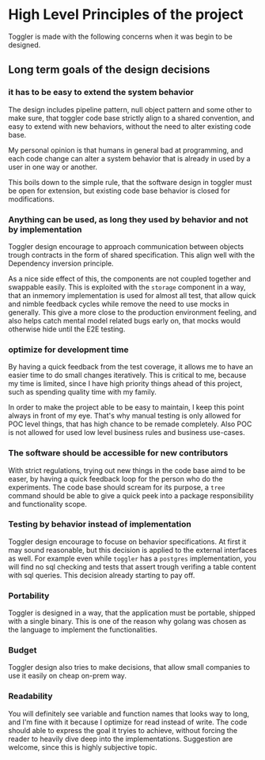 # High Level Principles of the project

Toggler is made with the following concerns when it was begin to be designed.

## Long term goals of the design decisions

### it has to be easy to extend the system behavior
The design includes pipeline pattern, null object pattern and some other to make sure,
that toggler code base strictly align to a shared convention, and easy to extend with new behaviors,
without the need to alter existing code base.

My personal opinion is that humans in general bad at programming,
and each code change can alter a system behavior that is already in used by a user in one way or another.

This boils down to the simple rule, that the software design in toggler must be open for extension,
but existing code base behavior is closed for modifications.

### Anything can be used, as long they used by behavior and not by implementation
Toggler design encourage to approach communication between objects trough contracts in the form of shared specification.
This align well with the Dependency inversion principle.

As a nice side effect of this, the components are not coupled together and swappable easily.
This is exploited with the `storage` component in a way, that an inmemory implementation is used for almost all test,
that allow quick and nimble feedback cycles while remove the need to use mocks in generally.
This give a more close to the production environment feeling, and also helps catch mental model related bugs early on,
that mocks would otherwise hide until the E2E testing.

### optimize for development time
By having a quick feedback from the test coverage,
it allows me to have an easier time to do small changes iteratively.
This is critical to me, because my time is limited,
since I have high priority things ahead of this project,
such as spending quality time with my family.

In order to make the project able to be easy to maintain,
I keep this point always in front of my eye.
That's why manual testing is only allowed for POC level things,
that has high chance to be remade completely.
Also POC is not allowed for used low level business rules and business use-cases.

### The software should be accessible for new contributors
With strict regulations, trying out new things in the code base aimd to be easer,
by having a quick feedback loop for the person who do the experiments.
The code base should scream for its purpose,
a `tree` command should be able to give
a quick peek into a package responsibility and functionality scope.

### Testing by behavior instead of implementation
Toggler design encourage to focuse on behavior specifications.
At first it may sound reasonable, but this decision is applied to the external interfaces as well.
For example even while `toggler` has a `postgres` implementation,
you will find no sql checking and tests that assert trough verifing a table content with sql queries.
This decision already starting to pay off.

### Portability
Toggler is designed in a way, that the application must be portable,
shipped with a single binary.
This is one of the reason why golang was chosen as the language to implement the functionalities.

### Budget
Toggler design also tries to make decisions,
that allow small companies to use it easily on cheap on-prem way.

### Readability
You will definitely see variable and function names that looks way to long,
and I'm fine with it because I optimize for read instead of write.
The code should able to express the goal it tryies to achieve,
without forcing the reader to heavily dive deep into the implementations.
Suggestion are welcome, since this is highly subjective topic.
